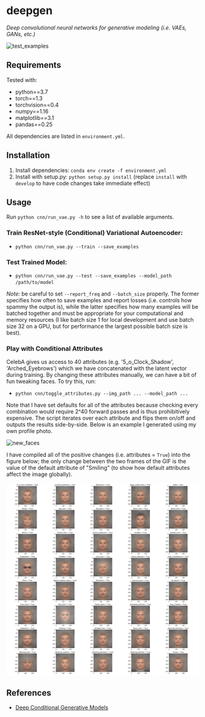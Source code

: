 # deepgen

*Deep convolutional neural networks for generative modeling (i.e. VAEs, GANs, etc.)*

![test_examples](examples/gif_test_examples.gif)

## Requirements
Tested with:
- python==3.7
- torch==1.3
- torchvision==0.4
- numpy==1.16
- matplotlib==3.1
- pandas==0.25

All dependencies are listed in `environment.yml`.

## Installation
1. Install dependencies: `conda env create -f environment.yml`
2. Install with setup.py: `python setup.py install` (replace `install` with `develop` to have code changes take immediate effect)

## Usage
Run `python cnn/run_vae.py -h` to see a list of available arguments.

### Train ResNet-style (Conditional) Variational Autoencoder:
- `python cnn/run_vae.py --train --save_examples`

### Test Trained Model:
- `python cnn/run_vae.py --test --save_examples --model_path /path/to/model`

*Note:* be careful to set `--report_freq` and `--batch_size` properly. The former specifies how often to save examples and report losses (i.e. controls how spammy the output is), while the latter specifies how many examples will be batched together and must be appropriate for your computational and memory resources (I like batch size 1 for local development and use batch size 32 on a GPU,  but for performance the largest possible batch size is best).

### Play with Conditional Attributes

CelebA gives us access to 40 attributes (e.g. '5_o_Clock_Shadow', 'Arched_Eyebrows') which we have concatenated with the latent vector during training. By changing these attributes manually, we can have a bit of fun tweaking faces. To try this, run:
- `python cnn/toggle_attributes.py --img_path ... --model_path ...`

Note that I have set defaults for all of the attributes because checking every combination would require 2^40 forward passes and is thus prohibitively expensive. The script iterates over each attribute and flips them on/off and outputs the results side-by-side. Below is an example I generated using my own profile photo.

![new_faces](examples/gif_new_faces.gif)

I have compiled all of the positive changes (i.e. attributes = `True`) into the figure below; the only change between the two frames of the GIF is the value of the default attribute of "Smiling" (to show how default attributes affect the image globally).

![attr_matrix](examples/all_attr_matrix.gif)

## References
- [Deep Conditional Generative Models](https://pdfs.semanticscholar.org/3f25/e17eb717e5894e0404ea634451332f85d287.pdf)
